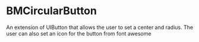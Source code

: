 BMCircularButton
================


An extension of UIButton that allows the user to set a center and radius. The user can also set an icon for the button from font awesome